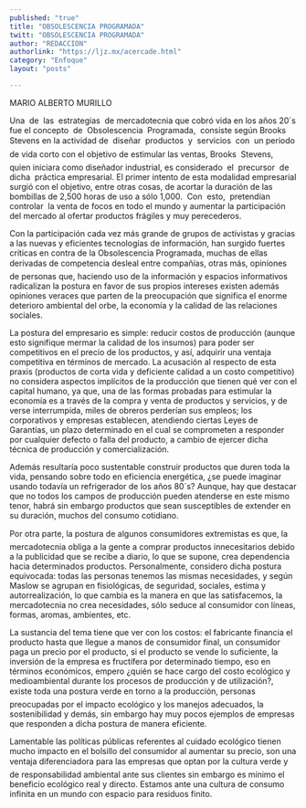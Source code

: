 ```yaml
---
published: "true"
title: "OBSOLESCENCIA PROGRAMADA"
twitt: "OBSOLESCENCIA PROGRAMADA"
author: "REDACCION"
authorlink: "https://ljz.mx/acercade.html"
category: "Enfoque"
layout: "posts"

---
```



  MARIO ALBERTO MURILLO



  Una  de  las  estrategias  de mercadotecnia que cobró vida en los años 20´s fue el concepto  de  Obsolescencia  Programada,  consiste según Brooks  Stevens en la actividad de  diseñar  productos  y  servicios  con  un periodo de vida corto con el objetivo de estimular las ventas, Brooks  Stevens, quien iniciara como diseñador industrial, es considerado  el  precursor  de  dicha  práctica empresarial. El primer intento de esta modalidad empresarial surgió con el objetivo, entre otras cosas, de acortar la duración de las bombillas de 2,500 horas de uso a sólo 1,000.  Con  esto,  pretendían  controlar  la venta de focos en todo el mundo y aumentar la participación del mercado al ofertar productos frágiles y muy perecederos.



   Con la participación cada vez más grande de grupos de activistas y gracias a las nuevas y eficientes tecnologías de información, han surgido fuertes críticas en contra de la Obsolescencia Programada, muchas de ellas derivadas de competencia desleal entre compañías, otras más, opiniones de personas que, haciendo uso de la información y espacios informativos radicalizan la postura en favor de sus propios intereses existen además opiniones veraces que parten de la preocupación que significa el enorme deterioro ambiental del orbe, la economía y la calidad de las relaciones sociales.



  La postura del empresario es simple: reducir costos de producción (aunque esto signifique mermar la calidad de los insumos) para poder ser competitivos en el precio de los productos, y así, adquirir una ventaja competitiva en términos de mercado. La acusación al respecto de esta praxis (productos de corta vida y deficiente calidad a un costo competitivo) no considera aspectos implícitos de la producción que tienen qué ver con el capital humano, ya que, una de las formas probadas para estimular la economía es a través de la compra y venta de productos y servicios, y de verse interrumpida, miles de obreros perderían sus empleos; los corporativos y empresas establecen, atendiendo ciertas Leyes de Garantías, un plazo determinado en el cual se comprometen a responder por cualquier defecto o falla del producto, a cambio de ejercer dicha técnica de producción y comercialización.



  Además resultaría poco sustentable construir productos que duren toda la vida, pensando sobre todo en eficiencia energética, ¿se puede imaginar usando todavía un refrigerador de los años 80´s? Aunque, hay que destacar que no todos los campos de producción pueden atenderse en este mismo tenor, habrá sin embargo productos que sean susceptibles de extender en su duración, muchos del consumo cotidiano.



  Por otra parte, la postura de algunos consumidores extremistas es que, la mercadotecnia obliga a la gente a comprar productos innecesitarios debido a la publicidad que se recibe a diario, lo que se supone, crea dependencia hacia determinados productos. Personalmente, considero dicha postura equivocada: todas las personas tenemos las mismas necesidades, y según Maslow se agrupan en fisiológicas, de seguridad, sociales, estima y autorrealización, lo que cambia es la manera en que las satisfacemos, la mercadotecnia no crea necesidades, sólo seduce al consumidor con líneas, formas, aromas, ambientes, etc.



  La sustancia del tema tiene que ver con los costos: el fabricante financia el producto hasta que llegue a manos de consumidor final, un consumidor paga un precio por el producto, si el producto se vende lo suficiente, la inversión de la empresa es fructífera por determinado tiempo, eso en términos económicos, empero ¿quién se hace cargo del costo ecológico y medioambiental durante los procesos de producción y de utilización?, existe toda una postura verde en torno a la producción, personas preocupadas por el impacto ecológico y los manejos adecuados, la sostenibilidad y demás, sin embargo hay muy pocos ejemplos de empresas que responden a dicha postura de manera eficiente.



  Lamentable las políticas públicas referentes al cuidado ecológico tienen mucho impacto en el bolsillo del consumidor al aumentar su precio, son una ventaja diferenciadora para las empresas que optan por la cultura verde y de responsabilidad ambiental ante sus clientes sin embargo es mínimo el beneficio ecológico real y directo. Estamos ante una cultura de consumo infinita en un mundo con espacio para residuos finito.


 
